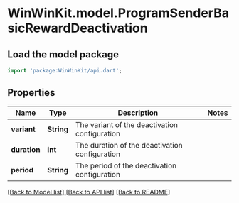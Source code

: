 # WinWinKit.model.ProgramSenderBasicRewardDeactivation

## Load the model package
```dart
import 'package:WinWinKit/api.dart';
```

## Properties
Name | Type | Description | Notes
------------ | ------------- | ------------- | -------------
**variant** | **String** | The variant of the deactivation configuration | 
**duration** | **int** | The duration of the deactivation configuration | 
**period** | **String** | The period of the deactivation configuration | 

[[Back to Model list]](../README.md#documentation-for-models) [[Back to API list]](../README.md#documentation-for-api-endpoints) [[Back to README]](../README.md)


